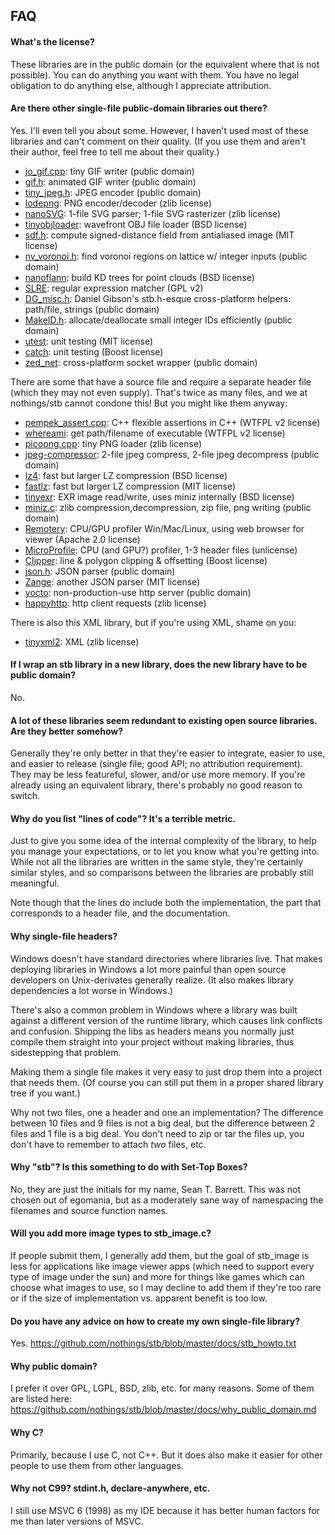 
FAQ
---

#### What's the license?

These libraries are in the public domain (or the equivalent where that is not
possible). You can do anything you want with them. You have no legal obligation
to do anything else, although I appreciate attribution.

#### Are there other single-file public-domain libraries out there?

Yes. I'll even tell you about some. However, I haven't used most of these libraries
and can't comment on their quality. (If you use them and aren't their author, feel
free to tell me about their quality.)

- [jo_gif.cpp](http://www.jonolick.com/home/gif-writer): tiny GIF writer (public domain)
- [gif.h](https://github.com/ginsweater/gif-h): animated GIF writer (public domain)
- [tiny_jpeg.h](https://github.com/serge-rgb/TinyJPEG/blob/master/tiny_jpeg.h): JPEG encoder (public domain)
- [lodepng](http://lodev.org/lodepng/): PNG encoder/decoder (zlib license)
- [nanoSVG](https://github.com/memononen/nanosvg): 1-file SVG parser; 1-file SVG rasterizer (zlib license)
- [tinyobjloader](https://github.com/syoyo/tinyobjloader): wavefront OBJ file loader (BSD license)
- [sdf.h](https://github.com/memononen/SDF): compute signed-distance field from antialiased image (MIT license)
- [nv_voronoi.h](http://www.icculus.org/~mordred/nvlib/): find voronoi regions on lattice w/ integer inputs (public domain)
- [nanoflann](https://github.com/jlblancoc/nanoflann): build KD trees for point clouds (BSD license)
- [SLRE](https://github.com/cesanta/slre): regular expression matcher (GPL v2)
- [DG_misc.h](https://github.com/DanielGibson/Snippets/): Daniel Gibson's stb.h-esque cross-platform helpers: path/file, strings (public domain)
- [MakeID.h](http://www.humus.name/3D/MakeID.h): allocate/deallocate small integer IDs efficiently (public domain)
- [utest](https://github.com/evolutional/utest): unit testing (MIT license)
- [catch](https://github.com/philsquared/Catch): unit testing (Boost license)
- [zed_net](https://github.com/ZedZull/zed_net): cross-platform socket wrapper (public domain)

There are some that have a source file and require a separate header file (which they may
not even supply). That's twice as many files, and we at nothings/stb cannot condone
this! But you might like them anyway:

- [pempek_assert.cpp](https://github.com/gpakosz/Assert/tree/master/src): C++ flexible assertions in C++ (WTFPL v2 license)
- [whereami](https://github.com/gpakosz/whereami): get path/filename of executable (WTFPL v2 license)
- [picopng.cpp](http://lodev.org/lodepng/picopng.cpp): tiny PNG loader (zlib license)
- [jpeg-compressor](https://github.com/richgel999/jpeg-compressor): 2-file jpeg compress, 2-file jpeg decompress (public domain)
- [lz4](https://github.com/Cyan4973/lz4): fast but larger LZ compression (BSD license)
- [fastlz](https://code.google.com/p/fastlz/source/browse/#svn%2Ftrunk): fast but larger LZ compression (MIT license)
- [tinyexr](https://github.com/syoyo/tinyexr): EXR image read/write, uses miniz internally (BSD license)
- [miniz.c](https://github.com/richgel999/miniz): zlib compression,decompression, zip file, png writing (public domain)
- [Remotery](https://github.com/Celtoys/Remotery): CPU/GPU profiler Win/Mac/Linux, using web browser for viewer (Apache 2.0 license)
- [MicroProfile](https://bitbucket.org/jonasmeyer/microprofile): CPU (and GPU?) profiler, 1-3 header files (unlicense)
- [Clipper](http://www.angusj.com/delphi/clipper.php): line & polygon clipping & offsetting (Boost license)
- [json.h](https://github.com/sheredom/json.h): JSON parser (public domain)
- [Zange](https://github.com/vurtun/zange/blob/master/json.c): another JSON parser (MIT license)
- [yocto](https://github.com/tom-seddon/yhs): non-production-use http server (public domain)
- [happyhttp](http://scumways.com/happyhttp/happyhttp.html): http client requests (zlib license)

There is also this XML library, but if you're using XML, shame on you:

- [tinyxml2](https://github.com/leethomason/tinyxml2): XML (zlib license)

#### If I wrap an stb library in a new library, does the new library have to be public domain?

No.

#### A lot of these libraries seem redundant to existing open source libraries. Are they better somehow?

Generally they're only better in that they're easier to integrate,
easier to use, and easier to release (single file; good API; no
attribution requirement). They may be less featureful, slower,
and/or use more memory. If you're already using an equivalent
library, there's probably no good reason to switch.

#### Why do you list "lines of code"? It's a terrible metric.

Just to give you some idea of the internal complexity of the library,
to help you manage your expectations, or to let you know what you're
getting into. While not all the libraries are written in the same
style, they're certainly similar styles, and so comparisons between
the libraries are probably still meaningful.

Note though that the lines do include both the implementation, the
part that corresponds to a header file, and the documentation.

#### Why single-file headers?

Windows doesn't have standard directories where libraries
live. That makes deploying libraries in Windows a lot more
painful than open source developers on Unix-derivates generally
realize. (It also makes library dependencies a lot worse in Windows.)

There's also a common problem in Windows where a library was built
against a different version of the runtime library, which causes
link conflicts and confusion. Shipping the libs as headers means
you normally just compile them straight into your project without
making libraries, thus sidestepping that problem.

Making them a single file makes it very easy to just
drop them into a project that needs them. (Of course you can
still put them in a proper shared library tree if you want.)

Why not two files, one a header and one an implementation?
The difference between 10 files and 9 files is not a big deal,
but the difference between 2 files and 1 file is a big deal.
You don't need to zip or tar the files up, you don't have to
remember to attach *two* files, etc.

#### Why "stb"? Is this something to do with Set-Top Boxes?

No, they are just the initials for my name, Sean T. Barrett.
This was not chosen out of egomania, but as a moderately sane
way of namespacing the filenames and source function names.

#### Will you add more image types to stb_image.c?

If people submit them, I generally add them, but the goal of stb_image
is less for applications like image viewer apps (which need to support
every type of image under the sun) and more for things like games which
can choose what images to use, so I may decline to add them if they're
too rare or if the size of implementation vs. apparent benefit is too low.

#### Do you have any advice on how to create my own single-file library?

Yes. https://github.com/nothings/stb/blob/master/docs/stb_howto.txt

#### Why public domain?

I prefer it over GPL, LGPL, BSD, zlib, etc. for many reasons.
Some of them are listed here:
https://github.com/nothings/stb/blob/master/docs/why_public_domain.md

#### Why C?

Primarily, because I use C, not C++. But it does also make it easier
for other people to use them from other languages.

#### Why not C99? stdint.h, declare-anywhere, etc.

I still use MSVC 6 (1998) as my IDE because it has better human factors
for me than later versions of MSVC.



